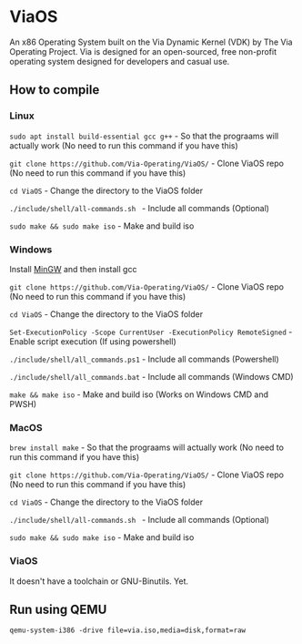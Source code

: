 # ViaOS
An x86 Operating System built on the Via Dynamic Kernel (VDK) by The Via Operating Project. Via is designed for an open-sourced, free non-profit operating system designed for developers and casual use.

## How to compile
### Linux
``` sudo apt install build-essential gcc g++ ``` - So that the prograams will actually work (No need to run this command if you have this)

``` git clone https://github.com/Via-Operating/ViaOS/ ``` - Clone ViaOS repo (No need to run this command if you have this)

``` cd ViaOS ``` - Change the directory to the ViaOS folder

```./include/shell/all-commands.sh ``` - Include all commands (Optional)

``` sudo make && sudo make iso ``` - Make and build iso

### Windows
Install [MinGW](https://sourceforge.net/projects/mingw/) and then install gcc

```git clone https://github.com/Via-Operating/ViaOS/``` - Clone ViaOS repo (No need to run this command if you have this)

``` cd ViaOS ``` - Change the directory to the ViaOS folder

```Set-ExecutionPolicy -Scope CurrentUser -ExecutionPolicy RemoteSigned``` - Enable script execution (If using powershell)

```./include/shell/all_commands.ps1``` - Include all commands (Powershell)

```./include/shell/all_commands.bat``` - Include all commands (Windows CMD)

```make && make iso``` - Make and build iso (Works on Windows CMD and PWSH)

### MacOS
``` brew install make ``` - So that the prograams will actually work (No need to run this command if you have this)

``` git clone https://github.com/Via-Operating/ViaOS/ ``` - Clone ViaOS repo (No need to run this command if you have this)

``` cd ViaOS ``` - Change the directory to the ViaOS folder

```./include/shell/all-commands.sh ``` - Include all commands (Optional)

``` sudo make && sudo make iso ``` - Make and build iso

### ViaOS
It doesn't have a toolchain or GNU-Binutils. Yet.

## Run using QEMU
```qemu-system-i386 -drive file=via.iso,media=disk,format=raw```

